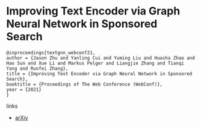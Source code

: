 # Improving Text Encoder via Graph Neural Network in Sponsored Search

```
@inproceedings{textgnn_webconf21,
author = {Jason Zhu and Yanling Cui and Yuming Liu and Huasha Zhao and Hao Sun and Xue Li and Markus Pelger and Liangjie Zhang and Tianqi Yang and Ruofei Zhang},
title = {Improving Text Encoder via Graph Neural Network in Sponsored Search},
booktitle = {Proceedings of The Web Conference (WebConf)},
year = {2021}
}
```

links
- [arXiv](https://arxiv.org/abs/2101.06323)